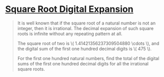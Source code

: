 # [Square Root Digital Expansion](https://projecteuler.net/problem=80)

> It is well known that if the square root of a natural number is not an integer, then it is irrational. The decimal expansion of such square roots is infinite without any repeating pattern at all.
> 
> The square root of two is \\( 1.41421356237309504880 \cdots \\), and the digital sum of the first one hundred decimal digits is \\( 475 \\).
> 
> For the first one hundred natural numbers, find the total of the digital sums of the first one hundred decimal digits for all the irrational square roots.
